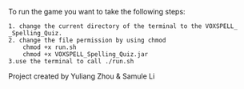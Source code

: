 To run the game you want to take the following steps:
	
	1. change the current directory of the terminal to the VOXSPELL_
	_Spelling_Quiz.
	2. change the file permission by using chmod
		chmod +x run.sh
		chmod +x VOXSPELL_Spelling_Quiz.jar
	3.use the terminal to call ./run.sh

Project created by Yuliang Zhou & Samule Li
